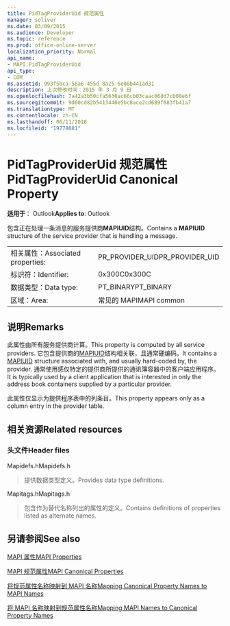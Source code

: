 ```yaml
---
title: PidTagProviderUid 规范属性
manager: soliver
ms.date: 03/09/2015
ms.audience: Developer
ms.topic: reference
ms.prod: office-online-server
localization_priority: Normal
api_name:
- MAPI.PidTagProviderUid
api_type:
- COM
ms.assetid: 993f5bca-58a6-455d-8a25-6e08b441ad31
description: 上次修改时间：2015 年 3 月 9 日
ms.openlocfilehash: 7a42a3b50cfa5630ac66cb03caac06dd7cb00e6f
ms.sourcegitcommit: 9d60cd82b5413446e5bc8ace2cd689f683fb41a7
ms.translationtype: MT
ms.contentlocale: zh-CN
ms.lasthandoff: 06/11/2018
ms.locfileid: "19778081"
---
```

# <a name="pidtagprovideruid-canonical-property"></a><span data-ttu-id="95fe3-103">PidTagProviderUid 规范属性</span><span class="sxs-lookup"><span data-stu-id="95fe3-103">PidTagProviderUid Canonical Property</span></span>

  
  
<span data-ttu-id="95fe3-104">**适用于**： Outlook</span><span class="sxs-lookup"><span data-stu-id="95fe3-104">**Applies to**: Outlook</span></span> 
  
<span data-ttu-id="95fe3-105">包含正在处理一条消息的服务提供商**MAPIUID**结构。</span><span class="sxs-lookup"><span data-stu-id="95fe3-105">Contains a **MAPIUID** structure of the service provider that is handling a message.</span></span> 
  
|||
|:-----|:-----|
|<span data-ttu-id="95fe3-106">相关属性：</span><span class="sxs-lookup"><span data-stu-id="95fe3-106">Associated properties:</span></span>  <br/> |<span data-ttu-id="95fe3-107">PR_PROVIDER_UID</span><span class="sxs-lookup"><span data-stu-id="95fe3-107">PR_PROVIDER_UID</span></span>  <br/> |
|<span data-ttu-id="95fe3-108">标识符：</span><span class="sxs-lookup"><span data-stu-id="95fe3-108">Identifier:</span></span>  <br/> |<span data-ttu-id="95fe3-109">0x300C</span><span class="sxs-lookup"><span data-stu-id="95fe3-109">0x300C</span></span>  <br/> |
|<span data-ttu-id="95fe3-110">数据类型：</span><span class="sxs-lookup"><span data-stu-id="95fe3-110">Data type:</span></span>  <br/> |<span data-ttu-id="95fe3-111">PT_BINARY</span><span class="sxs-lookup"><span data-stu-id="95fe3-111">PT_BINARY</span></span>  <br/> |
|<span data-ttu-id="95fe3-112">区域：</span><span class="sxs-lookup"><span data-stu-id="95fe3-112">Area:</span></span>  <br/> |<span data-ttu-id="95fe3-113">常见的 MAPI</span><span class="sxs-lookup"><span data-stu-id="95fe3-113">MAPI common</span></span>  <br/> |
   
## <a name="remarks"></a><span data-ttu-id="95fe3-114">说明</span><span class="sxs-lookup"><span data-stu-id="95fe3-114">Remarks</span></span>

<span data-ttu-id="95fe3-115">此属性由所有服务提供商计算。</span><span class="sxs-lookup"><span data-stu-id="95fe3-115">This property is computed by all service providers.</span></span> <span data-ttu-id="95fe3-116">它包含提供商的[MAPIUID](mapiuid.md)结构相关联，且通常硬编码。</span><span class="sxs-lookup"><span data-stu-id="95fe3-116">It contains a [MAPIUID](mapiuid.md) structure associated with, and usually hard-coded by, the provider.</span></span> <span data-ttu-id="95fe3-117">通常使用感仅特定的提供商所提供的通讯簿容器中的客户端应用程序。</span><span class="sxs-lookup"><span data-stu-id="95fe3-117">It is typically used by a client application that is interested in only the address book containers supplied by a particular provider.</span></span> 
  
<span data-ttu-id="95fe3-118">此属性仅显示为提供程序表中的列条目。</span><span class="sxs-lookup"><span data-stu-id="95fe3-118">This property appears only as a column entry in the provider table.</span></span>
  
## <a name="related-resources"></a><span data-ttu-id="95fe3-119">相关资源</span><span class="sxs-lookup"><span data-stu-id="95fe3-119">Related resources</span></span>

### <a name="header-files"></a><span data-ttu-id="95fe3-120">头文件</span><span class="sxs-lookup"><span data-stu-id="95fe3-120">Header files</span></span>

<span data-ttu-id="95fe3-121">Mapidefs.h</span><span class="sxs-lookup"><span data-stu-id="95fe3-121">Mapidefs.h</span></span>
  
> <span data-ttu-id="95fe3-122">提供数据类型定义。</span><span class="sxs-lookup"><span data-stu-id="95fe3-122">Provides data type definitions.</span></span>
    
<span data-ttu-id="95fe3-123">Mapitags.h</span><span class="sxs-lookup"><span data-stu-id="95fe3-123">Mapitags.h</span></span>
  
> <span data-ttu-id="95fe3-124">包含作为替代名称列出的属性的定义。</span><span class="sxs-lookup"><span data-stu-id="95fe3-124">Contains definitions of properties listed as alternate names.</span></span>
    
## <a name="see-also"></a><span data-ttu-id="95fe3-125">另请参阅</span><span class="sxs-lookup"><span data-stu-id="95fe3-125">See also</span></span>



[<span data-ttu-id="95fe3-126">MAPI 属性</span><span class="sxs-lookup"><span data-stu-id="95fe3-126">MAPI Properties</span></span>](mapi-properties.md)
  
[<span data-ttu-id="95fe3-127">MAPI 规范属性</span><span class="sxs-lookup"><span data-stu-id="95fe3-127">MAPI Canonical Properties</span></span>](mapi-canonical-properties.md)
  
[<span data-ttu-id="95fe3-128">将规范属性名称映射到 MAPI 名称</span><span class="sxs-lookup"><span data-stu-id="95fe3-128">Mapping Canonical Property Names to MAPI Names</span></span>](mapping-canonical-property-names-to-mapi-names.md)
  
[<span data-ttu-id="95fe3-129">将 MAPI 名称映射到规范属性名称</span><span class="sxs-lookup"><span data-stu-id="95fe3-129">Mapping MAPI Names to Canonical Property Names</span></span>](mapping-mapi-names-to-canonical-property-names.md)

